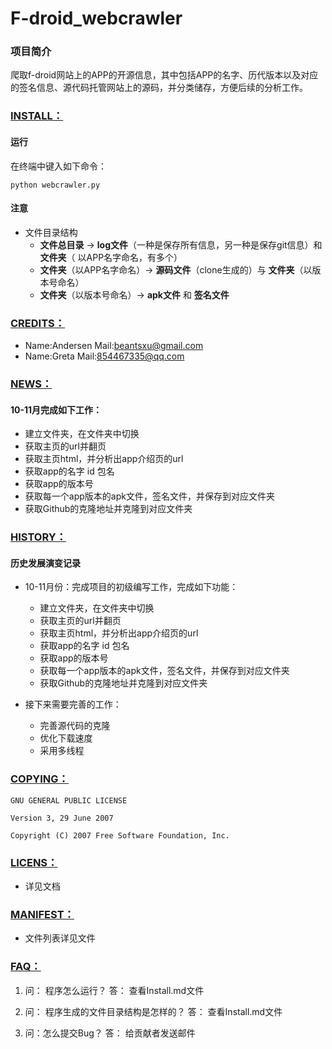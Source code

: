 # F-droid_webcrawler
### 项目简介
爬取f-droid网站上的APP的开源信息，其中包括APP的名字、历代版本以及对应的签名信息、源代码托管网站上的源码，并分类储存，方便后续的分析工作。






### [INSTALL：](https://github.com/Beants/F-drdid_webcrawler/blob/master/INSTALL.md)

#### 运行
在终端中键入如下命令：

```
python webcrawler.py
```

#### 注意
* 文件目录结构
  * **文件总目录** -> **log文件**（一种是保存所有信息，另一种是保存git信息）和 **文件夹**（ 以APP名字命名，有多个）
  * **文件夹**（以APP名字命名）->   **源码文件**（clone生成的）与  **文件夹**（以版本号命名）
  * **文件夹**（以版本号命名）-> **apk文件** 和 **签名文件**

### [CREDITS：](https://github.com/Beants/F-drdid_webcrawler/blob/master/CREDITS.md)


* Name:Andersen Mail:beantsxu@gmail.com
* Name:Greta    Mail:854467335@qq.com


### [NEWS：](https://github.com/Beants/F-drdid_webcrawler/blob/master/NEWS.md)

#### 10-11月完成如下工作：

* 建立文件夹，在文件夹中切换
* 获取主页的url并翻页
* 获取主页html，并分析出app介绍页的url
* 获取app的名字 id 包名
* 获取app的版本号
* 获取每一个app版本的apk文件，签名文件，并保存到对应文件夹
* 获取Github的克隆地址并克隆到对应文件夹

### [HISTORY：](https://github.com/Beants/F-drdid_webcrawler/blob/master/HISTORY.md)

#### 历史发展演变记录
* 10-11月份：完成项目的初级编写工作，完成如下功能：
  * 建立文件夹，在文件夹中切换
  * 获取主页的url并翻页
  * 获取主页html，并分析出app介绍页的url
  * 获取app的名字 id 包名
  * 获取app的版本号
  * 获取每一个app版本的apk文件，签名文件，并保存到对应文件夹
  * 获取Github的克隆地址并克隆到对应文件夹

* 接下来需要完善的工作：
  * 完善源代码的克隆
  * 优化下载速度
  * 采用多线程

### [COPYING：](https://github.com/Beants/F-drdid_webcrawler/blob/master/COPYING.md)
```
GNU GENERAL PUBLIC LICENSE

Version 3, 29 June 2007

Copyright (C) 2007 Free Software Foundation, Inc.
```

### [LICENS：](https://github.com/Beants/F-drdid_webcrawler/blob/master/LICENSE.md)

* 详见文档

### [MANIFEST：](https://github.com/Beants/F-drdid_webcrawler/blob/master/MANIFEST)

* 文件列表详见文件

### [FAQ：](https://github.com/Beants/F-drdid_webcrawler/blob/master/FAQ.md)

1. 问： 程序怎么运行？
答： 查看Install.md文件

2. 问： 程序生成的文件目录结构是怎样的？
答： 查看Install.md文件

3. 问：怎么提交Bug？
答： 给贡献者发送邮件
